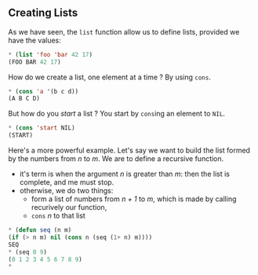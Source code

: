 ## Creating Lists

As we have seen, the `list` function allow us to define lists, provided we have the values:
```lisp
* (list 'foo 'bar 42 17)
(FOO BAR 42 17)
```
How do we create a list, one element at a time ? By using `cons`. 
```lisp
* (cons 'a '(b c d))
(A B C D)
```
But how do you _start_ a list ? You start by `cons`ing an element to `NIL`.
```lisp
* (cons 'start NIL)
(START)
```

Here's a more powerful example. Let's say we want to build the list formed by the numbers from _n_ to _m_. We are to define a recursive function. 
- it's term is when the argument _n_ is greater than _m_: then the list is complete, and me must stop.
- otherwise, we do two things:
  - form a list of numbers from _n + 1_ to _m_, which is made by calling recurively our function,
  - `cons` _n_ to that list

```lisp
* (defun seq (n m)
(if (> n m) nil (cons n (seq (1+ n) m))))
SEQ
* (seq 0 9)
(0 1 2 3 4 5 6 7 8 9)
*
```



